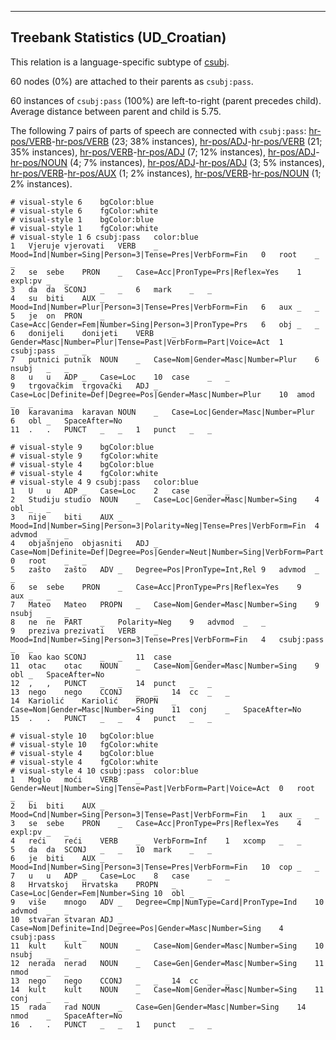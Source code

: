 

--------------------------------------------------------------------------------

## Treebank Statistics (UD_Croatian)

This relation is a language-specific subtype of [csubj]().

60 nodes (0%) are attached to their parents as `csubj:pass`.

60 instances of `csubj:pass` (100%) are left-to-right (parent precedes child).
Average distance between parent and child is 5.75.

The following 7 pairs of parts of speech are connected with `csubj:pass`: [hr-pos/VERB]()-[hr-pos/VERB]() (23; 38% instances), [hr-pos/ADJ]()-[hr-pos/VERB]() (21; 35% instances), [hr-pos/VERB]()-[hr-pos/ADJ]() (7; 12% instances), [hr-pos/ADJ]()-[hr-pos/NOUN]() (4; 7% instances), [hr-pos/ADJ]()-[hr-pos/ADJ]() (3; 5% instances), [hr-pos/VERB]()-[hr-pos/AUX]() (1; 2% instances), [hr-pos/VERB]()-[hr-pos/NOUN]() (1; 2% instances).


~~~ conllu
# visual-style 6	bgColor:blue
# visual-style 6	fgColor:white
# visual-style 1	bgColor:blue
# visual-style 1	fgColor:white
# visual-style 1 6 csubj:pass	color:blue
1	Vjeruje	vjerovati	VERB	_	Mood=Ind|Number=Sing|Person=3|Tense=Pres|VerbForm=Fin	0	root	_	_
2	se	sebe	PRON	_	Case=Acc|PronType=Prs|Reflex=Yes	1	expl:pv	_	_
3	da	da	SCONJ	_	_	6	mark	_	_
4	su	biti	AUX	_	Mood=Ind|Number=Plur|Person=3|Tense=Pres|VerbForm=Fin	6	aux	_	_
5	je	on	PRON	_	Case=Acc|Gender=Fem|Number=Sing|Person=3|PronType=Prs	6	obj	_	_
6	donijeli	donijeti	VERB	_	Gender=Masc|Number=Plur|Tense=Past|VerbForm=Part|Voice=Act	1	csubj:pass	_	_
7	putnici	putnik	NOUN	_	Case=Nom|Gender=Masc|Number=Plur	6	nsubj	_	_
8	u	u	ADP	_	Case=Loc	10	case	_	_
9	trgovačkim	trgovački	ADJ	_	Case=Loc|Definite=Def|Degree=Pos|Gender=Masc|Number=Plur	10	amod	_	_
10	karavanima	karavan	NOUN	_	Case=Loc|Gender=Masc|Number=Plur	6	obl	_	SpaceAfter=No
11	.	.	PUNCT	_	_	1	punct	_	_

~~~


~~~ conllu
# visual-style 9	bgColor:blue
# visual-style 9	fgColor:white
# visual-style 4	bgColor:blue
# visual-style 4	fgColor:white
# visual-style 4 9 csubj:pass	color:blue
1	U	u	ADP	_	Case=Loc	2	case	_	_
2	Studiju	studio	NOUN	_	Case=Loc|Gender=Masc|Number=Sing	4	obl	_	_
3	nije	biti	AUX	_	Mood=Ind|Number=Sing|Person=3|Polarity=Neg|Tense=Pres|VerbForm=Fin	4	advmod	_	_
4	objašnjeno	objasniti	ADJ	_	Case=Nom|Definite=Def|Degree=Pos|Gender=Neut|Number=Sing|VerbForm=Part|Voice=Pass	0	root	_	_
5	zašto	zašto	ADV	_	Degree=Pos|PronType=Int,Rel	9	advmod	_	_
6	se	sebe	PRON	_	Case=Acc|PronType=Prs|Reflex=Yes	9	aux	_	_
7	Mateo	Mateo	PROPN	_	Case=Nom|Gender=Masc|Number=Sing	9	nsubj	_	_
8	ne	ne	PART	_	Polarity=Neg	9	advmod	_	_
9	preziva	prezivati	VERB	_	Mood=Ind|Number=Sing|Person=3|Tense=Pres|VerbForm=Fin	4	csubj:pass	_	_
10	kao	kao	SCONJ	_	_	11	case	_	_
11	otac	otac	NOUN	_	Case=Nom|Gender=Masc|Number=Sing	9	obl	_	SpaceAfter=No
12	,	,	PUNCT	_	_	14	punct	_	_
13	nego	nego	CCONJ	_	_	14	cc	_	_
14	Kariolić	Kariolić	PROPN	_	Case=Nom|Gender=Masc|Number=Sing	11	conj	_	SpaceAfter=No
15	.	.	PUNCT	_	_	4	punct	_	_

~~~


~~~ conllu
# visual-style 10	bgColor:blue
# visual-style 10	fgColor:white
# visual-style 4	bgColor:blue
# visual-style 4	fgColor:white
# visual-style 4 10 csubj:pass	color:blue
1	Moglo	moći	VERB	_	Gender=Neut|Number=Sing|Tense=Past|VerbForm=Part|Voice=Act	0	root	_	_
2	bi	biti	AUX	_	Mood=Cnd|Number=Sing|Person=3|Tense=Past|VerbForm=Fin	1	aux	_	_
3	se	sebe	PRON	_	Case=Acc|PronType=Prs|Reflex=Yes	4	expl:pv	_	_
4	reći	reći	VERB	_	VerbForm=Inf	1	xcomp	_	_
5	da	da	SCONJ	_	_	10	mark	_	_
6	je	biti	AUX	_	Mood=Ind|Number=Sing|Person=3|Tense=Pres|VerbForm=Fin	10	cop	_	_
7	u	u	ADP	_	Case=Loc	8	case	_	_
8	Hrvatskoj	Hrvatska	PROPN	_	Case=Loc|Gender=Fem|Number=Sing	10	obl	_	_
9	više	mnogo	ADV	_	Degree=Cmp|NumType=Card|PronType=Ind	10	advmod	_	_
10	stvaran	stvaran	ADJ	_	Case=Nom|Definite=Ind|Degree=Pos|Gender=Masc|Number=Sing	4	csubj:pass	_	_
11	kult	kult	NOUN	_	Case=Nom|Gender=Masc|Number=Sing	10	nsubj	_	_
12	nerada	nerad	NOUN	_	Case=Gen|Gender=Masc|Number=Sing	11	nmod	_	_
13	nego	nego	CCONJ	_	_	14	cc	_	_
14	kult	kult	NOUN	_	Case=Nom|Gender=Masc|Number=Sing	11	conj	_	_
15	rada	rad	NOUN	_	Case=Gen|Gender=Masc|Number=Sing	14	nmod	_	SpaceAfter=No
16	.	.	PUNCT	_	_	1	punct	_	_

~~~


